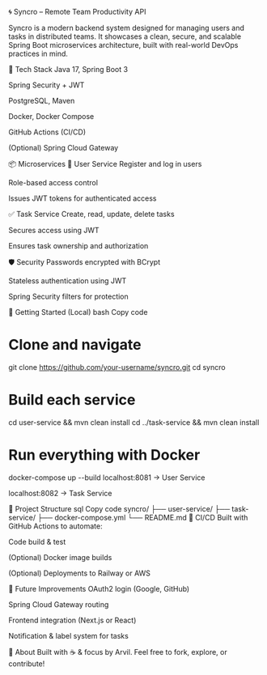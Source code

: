🌀 Syncro – Remote Team Productivity API

Syncro is a modern backend system designed for managing users and tasks in distributed teams. It showcases a clean, secure, and scalable Spring Boot microservices architecture, built with real-world DevOps practices in mind.

🔧 Tech Stack
Java 17, Spring Boot 3

Spring Security + JWT

PostgreSQL, Maven

Docker, Docker Compose

GitHub Actions (CI/CD)

(Optional) Spring Cloud Gateway

📦 Microservices
👤 User Service
Register and log in users

Role-based access control

Issues JWT tokens for authenticated access

✅ Task Service
Create, read, update, delete tasks

Secures access using JWT

Ensures task ownership and authorization

🛡️ Security
Passwords encrypted with BCrypt

Stateless authentication using JWT

Spring Security filters for protection

🚀 Getting Started (Local)
bash
Copy code
# Clone and navigate
git clone https://github.com/your-username/syncro.git
cd syncro

# Build each service
cd user-service && mvn clean install
cd ../task-service && mvn clean install

# Run everything with Docker
docker-compose up --build
localhost:8081 → User Service

localhost:8082 → Task Service

📂 Project Structure
sql
Copy code
syncro/
├── user-service/
├── task-service/
├── docker-compose.yml
└── README.md
🧪 CI/CD
Built with GitHub Actions to automate:

Code build & test

(Optional) Docker image builds

(Optional) Deployments to Railway or AWS

🌱 Future Improvements
OAuth2 login (Google, GitHub)

Spring Cloud Gateway routing

Frontend integration (Next.js or React)

Notification & label system for tasks

👋 About
Built with ☕ & focus by Arvil.
Feel free to fork, explore, or contribute!
